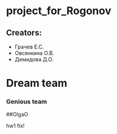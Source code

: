 # project_for_Rogonov
## Creators:
* Грачев Е.С.
* Овсянкина О.В.
* Демидова Д.О.

# Dream team
### Genious team 
##OlgaO

hw1 fix!
